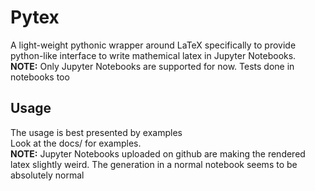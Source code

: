 # Pytex  

A light-weight pythonic wrapper around LaTeX specifically to provide python-like interface to write mathemical latex in Jupyter Notebooks.   
**NOTE:** Only Jupyter Notebooks are supported for now. Tests done in notebooks too

## Usage  
The usage is best presented by examples  
Look at the docs/ for examples.  
**NOTE:** Jupyter Notebooks uploaded on github are making the rendered latex slightly weird. The generation in a normal notebook seems to be absolutely normal
